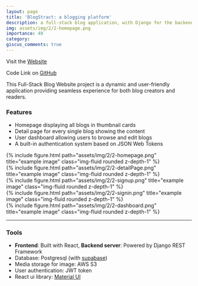 ```yaml
---
layout: page
title: 'BlogStract: a blogging platform'
description: a full-stack blog application, with Django for the backend, React for the frontend, PostgreSQL for the database
img: assets/img/2/2-homepage.png
importance: 49
category: 
giscus_comments: true
---
```


Visit the [Website](my-blog-app-silk.vercel.app)

Code Link on [GitHub](https://github.com/ngcxy/Blog-app)

This Full-Stack Blog Website project is a dynamic and user-friendly application providing seamless experience for both blog creators and readers.

### Features
- Homepage displaying all blogs in thumbnail cards
- Detail page for every single blog showing the content
- User dashboard allowing users to browse and edit blogs
- A built-in authentication system based on JSON Web Tokens

<div class="row">
    <div class="col-sm mt-3 mt-md-0">
        {% include figure.html path="assets/img/2/2-homepage.png" title="example image" class="img-fluid rounded z-depth-1" %}
    </div>
    <div class="col-sm mt-3 mt-md-0">
        {% include figure.html path="assets/img/2/2-detailPage.png" title="example image" class="img-fluid rounded z-depth-1" %}
    </div>
</div>

<div class="row">
    <div class="col-sm mt-3 mt-md-0">
        {% include figure.html path="assets/img/2/2-signup.png" title="example image" class="img-fluid rounded z-depth-1" %}
    </div>
    <div class="col-sm mt-3 mt-md-0">
        {% include figure.html path="assets/img/2/2-signin.png" title="example image" class="img-fluid rounded z-depth-1" %}
    </div>
</div>


<div class="row">
    <div class="col-sm mt-3 mt-md-0">
        {% include figure.html path="assets/img/2/2-dashboard.png" title="example image" class="img-fluid rounded z-depth-1" %}
    </div>
</div>

---

### Tools

- **Frontend**: Built with React, **Backend server**: Powered by Django REST Framework
- Database: Postgresql (with [supabase](https://supabase.com/))
- Media storage for image: AWS S3
- User authentication: JWT token
- React ui library: [Material UI](https://mui.com/)